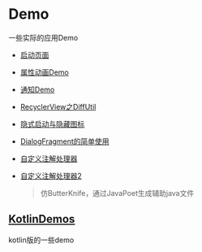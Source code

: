 # Demo
一些实际的应用Demo  

* [启动页面](https://github.com/12313kaihuang/Demo/tree/master/SplashDemo)

* [属性动画Demo](https://github.com/12313kaihuang/Demo/tree/master/AnimatorTest)

* [通知Demo](/NotificationTest)

* [RecyclerView之DiffUtil](/DiffUtilTest)

* [隐式启动与隐藏图标](/HideIconTest)

* [DialogFragment的简单使用](/DialogFragmentTest)

* [自定义注解处理器](/AnnotationProcessorTest)

* [自定义注解处理器2](/APTTest)

  > 仿ButterKnife，通过JavaPoet生成辅助java文件

## [KotlinDemos](/KotlinDemos)
kotlin版的一些demo

